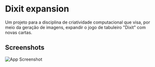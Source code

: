 
# Dixit expansion

Um projeto para a disciplina de criatividade computacional que visa, por meio da geração de imagens, expandir o jogo de tabuleiro "Dixit" com novas cartas.


## Screenshots

![App Screenshot](https://github.com/joaomadruga/dixit_expansion/blob/main/images/DALL%C2%B7E%202023-01-23%2018.29.33%20-%20daisy,%20flower,%20dreamy%20art.png?raw=true)

